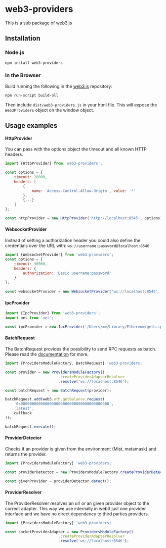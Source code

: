 # web3-providers

This is a sub package of [web3.js][repo]

## Installation

### Node.js

```bash
npm install web3-providers
```

### In the Browser

Build running the following in the [web3.js][repo] repository:

```bash
npm run-script build-all
```

Then include `dist/web3-providers.js` in your html file.
This will expose the `Web3Providers` object on the window object.


## Usage examples

#### HttpProvider
You can pass with the options object the timeout and all known HTTP headers. 

```js 
import {HttpProvider} from 'web3-providers';

const options = {
    timeout: 20000,
    headers: [
        {
            name: 'Access-Control-Allow-Origin', value: '*'
        },
        {...}
    ]
};

const httpProvider = new HttpProvider('http://localhost:8545', options); 
```

#### WebsocketProvider
Instead of setting a authorization header you could also define the credentials over the URL with:
```ws://username:password@localhost:8546```

```js 
import {WebsocketProvider} from 'web3-providers';
const options = { 
    timeout: 30000, 
    headers: {
        authorization: 'Basic username:password'
    }
};
 
const websocketProvider = new WebsocketProvider('ws://localhost:8546', options);
```

#### IpcProvider
```js 
import {IpcProvider} from 'web3-providers';
import net from 'net';

const ipcProvider = new IpcProvider('/Users/me/Library/Ethereum/geth.ipc', net);
```

#### BatchRequest
The BatchRequest provides the possibility to send RPC requests as batch.
Please read the [documentation][docs] for more.

```js 
import {ProvidersModuleFactory, BatchRequest} 'web3-providers;

const provider = new ProvidersModuleFactory()
                        .createProviderAdapterResolver
                        .resolve('ws://localhost:8546');

const batchRequest = new BatchRequest(provider);

batchRequest.add(web3.eth.getBalance.request(
    '0x0000000000000000000000000000000000000000',
    'latest',
    callback
));

batchRequest.execute();
```

#### ProviderDetector
Checks if an provider is given from the environment (Mist, metamask) and returns the provider.

```js
import {ProvidersModuleFactory} 'web3-providers;

const providerDetector = new ProvidersModuleFactory.createProviderDetector();

const givenProvider = providerDetector.detect();
```

#### ProviderResolver
The ProviderResolver resolves an url or an given provider object to the correct adapter. 
This way we use internally in web3 just one provider interface and we have no direct dependency to third parties providers.

```js 
import {ProvidersModuleFactory} 'web3-providers;

const socketProviderAdapter = new ProvidersModuleFactory()
                        .createProviderAdapterResolver
                        .resolve('ws://localhost:8546');
```

[docs]: http://web3js.readthedocs.io/en/1.0/
[repo]: https://github.com/ethereum/web3.js
